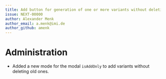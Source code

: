 ```yaml
---
title: Add button for generation of one or more variants without deleting existing ones
issue: NEXT-00000
author: Alexander Menk
author_email: a.menk@imi.de
author_github: amenk
---
```

# Administration
* Added a new mode for the modal `isAddOnly` to add variants without deleting old ones.
